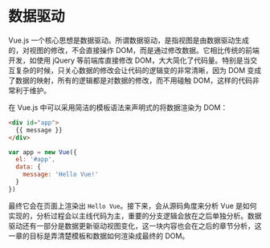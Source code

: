 # 数据驱动

Vue.js 一个核心思想是数据驱动。所谓数据驱动，是指视图是由数据驱动生成的，对视图的修改，不会直接操作 DOM，而是通过修改数据。它相比传统的前端开发，如使用 jQuery 等前端库直接修改 DOM，大大简化了代码量。特别是当交互复杂的时候，只关心数据的修改会让代码的逻辑变的非常清晰，因为 DOM 变成了数据的映射，所有的逻辑都是对数据的修改，而不用碰触 DOM，这样的代码非常利于维护。

在 Vue.js 中可以采用简洁的模板语法来声明式的将数据渲染为 DOM：

```html
<div id="app">
  {{ message }}
</div>
```

```js
var app = new Vue({
  el: '#app',
  data: {
    message: 'Hello Vue!'
  }
})
```

最终它会在页面上渲染出 `Hello Vue`。接下来，会从源码角度来分析 Vue 是如何实现的，分析过程会以主线代码为主，重要的分支逻辑会放在之后单独分析。数据驱动还有一部分是数据更新驱动视图变化，这一块内容也会在之后的章节分析，这一章的目标是弄清楚模板和数据如何渲染成最终的 DOM。



